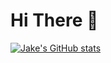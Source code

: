 
# Hi There 👋

[![Jake's GitHub stats](https://github-readme-stats.vercel.app/api?username=Jamesinit&count_private=true)](https://github.com/anuraghazra/github-readme-stats)
